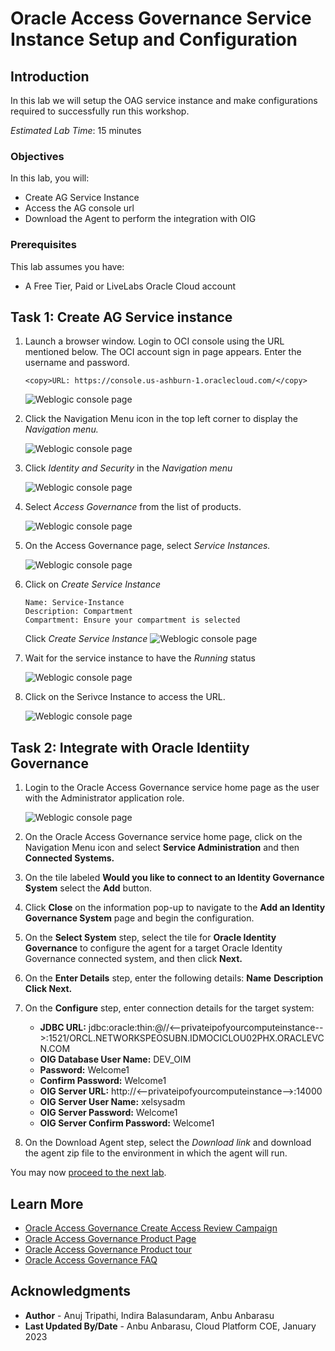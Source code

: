 # Oracle Access Governance Service Instance Setup and Configuration

## Introduction

In this lab we will setup the OAG service instance and make configurations required to successfully run this workshop.

*Estimated Lab Time*: 15 minutes

### Objectives

In this lab, you will:
 * Create AG Service Instance
 * Access the AG console url
 * Download the Agent to perform the integration with OIG

### Prerequisites
This lab assumes you have:
- A Free Tier, Paid or LiveLabs Oracle Cloud account

## Task 1: Create AG Service instance 

1. Launch a browser window. Login to OCI console using the URL mentioned below. The OCI account sign in page appears. Enter the username and password.
     
    ```
    <copy>URL: https://console.us-ashburn-1.oraclecloud.com/</copy>
    ```

    ![Weblogic console page](images/weblogic-console.png)

2. Click the Navigation Menu icon in the top left corner to display the *Navigation menu.*

    ![Weblogic console page](images/weblogic-console.png)

3. Click *Identity and Security* in the *Navigation menu*

    ![Weblogic console page](images/weblogic-console.png)

4. Select *Access Governance* from the list of products.

    ![Weblogic console page](images/weblogic-console.png)

5. On the Access Governance page, select *Service Instances.*

    ![Weblogic console page](images/weblogic-console.png)

6. Click on *Create Service Instance*


    ```
    Name: Service-Instance
    Description: Compartment
    Compartment: Ensure your compartment is selected
    ```

    Click *Create Service Instance*
    ![Weblogic console page](images/weblogic-console.png)

7. Wait for the service instance to have the *Running* status 

    ![Weblogic console page](images/weblogic-console.png)

8. Click on the Serivce Instance to access the URL. 

    ![Weblogic console page](images/weblogic-console.png)

## Task 2: Integrate with Oracle Identiity Governance

1. Login to the Oracle Access Governance service home page as the user with the Administrator application  role.
     
    ![Weblogic console page](images/weblogic-console.png)

2. On the Oracle Access Governance service home page, click on the Navigation Menu icon and select **Service Administration** and then **Connected Systems.**

3. On the tile labeled **Would you like to connect to an Identity Governance System** select the **Add** button.

4. Click **Close** on the information pop-up to navigate to the **Add an Identity Governance System** page and begin the configuration.

5. On the **Select System** step, select the tile for **Oracle Identity Governance** to configure the agent for a target Oracle Identity Governance connected system, and then click **Next.**

6. On the **Enter Details** step, enter the following details:
  **Name**
  **Description**
  **Click Next.**

7. On the **Configure** step, enter connection details for the target system:

    * **JDBC URL:** jdbc:oracle:thin:@//<--privateipofyourcomputeinstance-->:1521/ORCL.NETWORKSPEOSUBN.IDMOCICLOU02PHX.ORACLEVCN.COM
    * **OIG Database User Name:** DEV_OIM
    * **Password:** Welcome1
    * **Confirm Password:** Welcome1
    * **OIG Server URL:** http://<--privateipofyourcomputeinstance-->:14000
    * **OIG Server User Name:** xelsysadm
    * **OIG Server Password:** Welcome1
    * **OIG Server Confirm Password:** Welcome1

8. On the Download Agent step, select the *Download link* and download the agent zip file to the environment in which the agent will run.

You may now [proceed to the next lab](#next).

## Learn More

* [Oracle Access Governance Create Access Review Campaign](https://docs.oracle.com/en/cloud/paas/access-governance/pdapg/index.html)
* [Oracle Access Governance Product Page](https://www.oracle.com/security/cloud-security/access-governance/)
* [Oracle Access Governance Product tour](https://www.oracle.com/webfolder/s/quicktours/paas/pt-sec-access-governance/index.html)
* [Oracle Access Governance FAQ](https://www.oracle.com/security/cloud-security/access-governance/faq/)

## Acknowledgments
* **Author** - Anuj Tripathi, Indira Balasundaram, Anbu Anbarasu 
* **Last Updated By/Date** - Anbu Anbarasu, Cloud Platform COE, January 2023